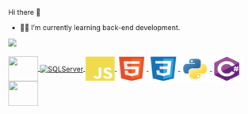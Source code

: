 Hi there 👋

- 👩‍💻 I’m currently learning back-end development.

<div>
    <a href="https://beacons.ai/VeronicaCasanova">
    <img height="180em" src="https://github-readme-stats.vercel.app/api?username=VeronicaCasanova&show_icons=true&theme=neon&include_all_commits=true&count_private=true"/>
   <!-- <img height="180em" src="https://github-readme-stats.vercel.app/api/top-langs/?username=VeronicaCasanova&layout=compact&langs_count=16theme=tokyonight"/> -->
</div>

<div style="display: inline_block"><br>
  <img align="center" alt="" height="50" width="60" src="https://cdn.jsdelivr.net/gh/devicons/devicon/icons/java/java-original.svg" />
  <img align="center" alt="SQLServer" class="SQLServer" height="60" width="70" src="https://cdn.jsdelivr.net/gh/devicons/devicon/icons/microsoftsqlserver/microsoftsqlserver-plain-wordmark.svg" />          
  <img align="center" alt="" height="50" width="60" src="https://raw.githubusercontent.com/devicons/devicon/master/icons/javascript/javascript-plain.svg">
  <img align="center" alt="" height="50" width="60" 
src="https://raw.githubusercontent.com/devicons/devicon/master/icons/html5/html5-original.svg">
  <img align="center" alt="" height="50" width="60" src="https://raw.githubusercontent.com/devicons/devicon/master/icons/css3/css3-original.svg">
  <img align="center" alt="" height="50" width="60" src="https://raw.githubusercontent.com/devicons/devicon/master/icons/python/python-original.svg">
  <img align="center" alt="" height="50" width="60" src="https://raw.githubusercontent.com/devicons/devicon/master/icons/csharp/csharp-original.svg">  
  <img align="center" alt="" height="50" width="60" src="https://cdn.jsdelivr.net/gh/devicons/devicon/icons/yarn/yarn-original.svg" />
</div>

          
